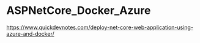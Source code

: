 # ASPNetCore_Docker_Azure
https://www.quickdevnotes.com/deploy-net-core-web-application-using-azure-and-docker/
